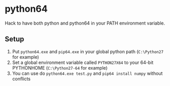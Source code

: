 # python64

Hack to have both python and python64 in your PATH environment variable.

## Setup

1. Put `python64.exe` and `pip64.exe` in your global python path (`C:\Python27` for example)
2. Set a global environment variable called `PYTHON27X64` to your 64-bit PYTHONHOME (`C:\Python27-64` for example)
3. You can use do `python64.exe test.py` and `pip64 install numpy` without conflicts